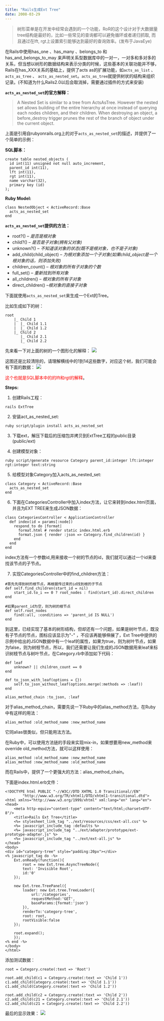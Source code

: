 ```yaml
---
title: "Rails生成Ext Tree"
date: 2008-03-29
---
```


> 树形菜单是在开发中经常会遇到的一个功能，RoR的这个设计对于大数据量tree结构是最好的，比如一些常见的查询都可以避免循环或者递归抓取, 而且通过在lft, rgt上设置索引能够达到最好的查询效率。(发布于JavaEye)

在Rails中使用has_one 、has_many 、belongs_to 和 has_and_belongs_to_may 来声明关系型数据库中的一对一，一对多和多对多的关系，但当想以树形的数据结构来表示分类的时候，这些基本的关联功能并不够，Rails在has_XXX关系的基础上，提供了acts as的扩展功能，如`acts_as_list` 、`acts_as_tree` 、 `acts_as_nested_set`。`acts_as_tree`就提供树状的结构来组织记录。(不知道为什么Rails2.0以后会取消掉，需要通过插件的方式来安装)

**`acts_as_nested_set`的官方解释：**
> A Nested Set is similar to a tree from ActsAsTree. However the nested set allows building of the entire hierarchy at once instead of querying each nodes children, and their children. When destroying an object, a before_destroy trigger prunes the rest of the branch of object under the current object.

上面是引用自rubyonrails.org上的对于`acts_as_nested_set`的描述，并提供了一个简单的示例：

**SQL脚本：**

```
create table nested_objects (  
  id int(11) unsigned not null auto_increment,  
  parent_id int(11),  
  lft int(11),  
  rgt int(11),  
  name varchar(32),  
  primary key (id)  
);  
```

**Ruby Model:**
```
class NestedObject < ActiveRecord::Base  
  acts_as_nested_set  
end 
```

**`acts_as_nested_set`提供的方法：**

*   root?() – _是否是根对象_
*   child?() – _是否是子对象(拥有父对象)_
*   unknown?() – _不知道该对象的状态(既不是根对象，也不是子对象)_
*   add_child(child_object) – _为根对象添加一个子对象(如果child_object是一个根对象的话，则添加失败)_
*   children_count() – _根对象的所有子对象的个数_
*   full_set() – _重新找到所有对象_
*   all_children() – _根对象的所有子对象_
*   direct_children() –_根对象的直接子对象_

下面就使用`acts_as_nested_set`来生成一个Ext的Tree。

比如生成如下的树：
```
root
    |_ Child 1
    |  |_ Child 1.1
    |  |_ Child 1.2
    |_ Child 2
       |_ Child 2.1
       |_ Child 2.2
```

先来看一下对上面的树的一个图形化的解释：
![](https://raw.githubusercontent.com/cloudhuang/cloudhuang.github.io/pictures/pictures/20201019214820.png)

这图还是比较清除的，请理解横线中的1到14这些数字，对应这个树，我们可能会有下面的数据：
![](https://raw.githubusercontent.com/cloudhuang/cloudhuang.github.io/pictures/pictures/20201019214918.png)

<span style="color: #ff0000;">这个也就是SQL脚本中的的lft和rgt的解释</span>。

**Steps:**

1. 创建Rails工程：
```
rails ExtTree
```

2. 安装act_as_nested_set:
```
ruby script/plugin install acts_as_nested_set
```

3. 下载ext，解压下载后的压缩包并拷贝到ExtTree工程的public目录(public/ext)

4. 创建模型对象：
```
ruby script/generate resource Category parent_id:integer lft:integer rgt:integer text:string
```

5. 给模型对象Category加入acts_as_nested_set:
```
class Category < ActiveRecord::Base  
  acts_as_nested_set  
end  
```

6. 下面在CategoriesController中加入index方法，让它来转到index.html页面，并且为EXT TREE来生成JSON数据：

```
class CategoriesController < ApplicationController  
  def index(id = params[:node])  
    respond_to do |format|  
      format.html # render static index.html.erb  
      format.json { render :json => Category.find_children(id) }  
    end  
  end  
end  
```

index方法有一个参数id,用来接收一个树的节点的id，我们就可以通过一个id来查找该节点的子节点。

7. 实现CategoriesController中的find_children方法：
```
#首先先得到树的根节点，再根据传过来的id找到根的子节点  
def self.find_children(start_id = nil)  
    start_id.to_i == 0 ? root_nodes : find(start_id).direct_children  
end  

#如果parent_id为空，则为树的根节点  
def self.root_nodes  
    find(:all, :conditions => 'parent_id IS NULL')  
end  
```

到这里，已经实现了基本的树形结构，但却还有一个问题，如果是树叶节点，既没有子节点的节点，图标应该显示为"-" ，不应该再能够伸展了，Ext Tree中提供的示例中给出的JSON数据中有一个leaf的属性，如果为true，则为树叶节点，如果为false，则为树枝节点，所以，我们还需要让我们生成的JSON数据用来leaf来标识树枝节点与树叶节点，在Category.rb中添加如下代码：

```
def leaf  
    unknown? || children_count == 0  
end  
  
def to_json_with_leaf(options = {})  
    self.to_json_without_leaf(options.merge(:methods => :leaf))  
end  
  
alias_method_chain :to_json, :leaf 
```

对于alias_method_chain，需要先说一下Ruby中的alias_method方法，在Ruby中有这样的用法：

```
alias_method :old_method_name :new_method_name
```

它同alias很类似，但只能用法方法。

在Ruby中，可以使用方法链的手段来实现mix-in，如果想要用new_method来override old_method方法，就可以这样使用：
```
alias_method :old_method_name :new_method_name  
alias_method :new_method_name :old_method_name  
```

而在Rails中，提供了一个更强大的方法：alias_method_chain。

下面是index.html.erb文件：
```
<!DOCTYPE html PUBLIC "-//W3C//DTD XHTML 1.0 Transitional//EN"  
        "http://www.w3.org/TR/xhtml1/DTD/xhtml1-transitional.dtd">  
<html xmlns="http://www.w3.org/1999/xhtml" xml:lang="en" lang="en">  
<head>  
    <meta http-equiv="content-type" content="text/html;charset=UTF-8"/>  
    <title>Rails Ext Tree</title>  
    <%= stylesheet_link_tag "../ext/resources/css/ext-all.css" %>  
    <%= javascript_include_tag :defaults %>  
    <%= javascript_include_tag "../ext/adapter/prototype/ext-prototype-adapter.js" %>  
    <%= javascript_include_tag "../ext/ext-all.js" %>  
</head>  
<body>  
<div id="category-tree" style="padding:20px"></div>  
<% javascript_tag do -%>  
    Ext.onReady(function(){       
        root = new Ext.tree.AsyncTreeNode({  
        text: 'Invisible Root',  
        id:'0'  
    });  
     
    new Ext.tree.TreePanel({  
        loader: new Ext.tree.TreeLoader({  
            url:'/categories',  
            requestMethod:'GET',  
            baseParams:{format:'json'}  
        }),  
        renderTo:'category-tree',  
        root: root,  
        rootVisible:false  
    });  
      
    root.expand();  
    });  
<% end -%>  
</body>  
</html>  
```

添加测试数据：
```
root = Category.create(:text => 'Root')  
  
root.add_child(c1 = Category.create(:text => 'Child 1'))  
c1.add_child(Category.create(:text => 'Child 1.1'))  
c1.add_child(Category.create(:text => 'Child 1.2'))  
  
root.add_child(c2 = Category.create(:text => 'Child 2'))  
c2.add_child(c21 = Category.create(:text => 'Child 2.1'))  
c2.add_child(c21 = Category.create(:text => 'Child 2.2'))
```

最后的显示效果：
![](https://raw.githubusercontent.com/cloudhuang/cloudhuang.github.io/pictures/pictures/20201019215300.png)